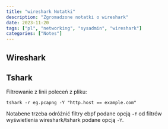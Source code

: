 ```yaml
---
title: "wireshark Notatki"
description: "Zgromadzone notatki o wireshark"
date: 2023-11-20
tags: ["pl", "networking", "sysadmin", "wireshark"]
categories: ["Notes"]
---
```


## Wireshark

## Tshark

Filtrowanie z linii poleceń z pliku:

```
tshark -r eg.pcapng -Y "http.host == example.com"
```

Notabene trzeba odróżnić filtry ebpf podane opcją `-f` od filtrów wyświetlenia wireshark/tshark podane opcją `-Y`.
